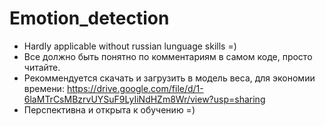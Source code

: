 # Emotion_detection
* Hardly applicable without russian lunguage skills =)
* Все должно быть понятно по комментариям в самом коде, просто читайте.
* Рекоммендуется скачать и загрузить в модель веса, для экономии времени:
https://drive.google.com/file/d/1-6laMTrCsMBzrvUYSuF9LyIiNdHZm8Wr/view?usp=sharing
* Перспективна и открыта к обучению =)

